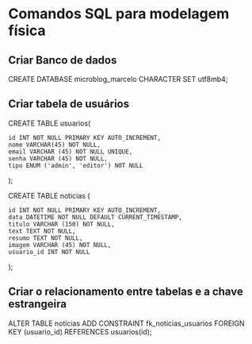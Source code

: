# Comandos SQL para modelagem física 

## Criar Banco de dados 

CREATE DATABASE microblog_marcelo CHARACTER SET utf8mb4;

## Criar tabela de usuários

CREATE TABLE usuarios(

    id INT NOT NULL PRIMARY KEY AUTO_INCREMENT, 
    nome VARCHAR(45) NOT NULL, 
    email VARCHAR (45) NOT NULL UNIQUE, 
    senha VARCHAR (45) NOT NULL, 
    tipo ENUM ('admin', 'editor') NOT NULL 
);

CREATE TABLE noticias (

    id INT NOT NULL PRIMARY KEY AUTO_INCREMENT, 
    data DATETIME NOT NULL DEFAULT CURRENT_TIMESTAMP,
    titulo VARCHAR (150) NOT NULL, 
    text TEXT NOT NULL,
    resumo TEXT NOT NULL,
    imagem VARCHAR (45) NOT NULL,
    usuario_id INT NOT NULL

);

## Criar o relacionamento entre tabelas e a chave estrangeira

ALTER TABLE noticias 
ADD CONSTRAINT fk_noticias_usuarios
FOREIGN KEY (usuario_id) REFERENCES usuarios(id);
